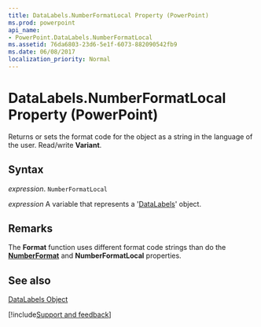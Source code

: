 ```yaml
---
title: DataLabels.NumberFormatLocal Property (PowerPoint)
ms.prod: powerpoint
api_name:
- PowerPoint.DataLabels.NumberFormatLocal
ms.assetid: 76da6803-23d6-5e1f-6073-882090542fb9
ms.date: 06/08/2017
localization_priority: Normal
---
```



# DataLabels.NumberFormatLocal Property (PowerPoint)

Returns or sets the format code for the object as a string in the language of the user. Read/write  **Variant**.


## Syntax

 _expression_. `NumberFormatLocal`

_expression_ A variable that represents a '[DataLabels](PowerPoint.DataLabels.md)' object.


## Remarks

The  **Format** function uses different format code strings than do the **[NumberFormat](PowerPoint.DataLabels.NumberFormat.md)** and **NumberFormatLocal** properties.


## See also


[DataLabels Object](PowerPoint.DataLabels.md)

[!include[Support and feedback](~/includes/feedback-boilerplate.md)]